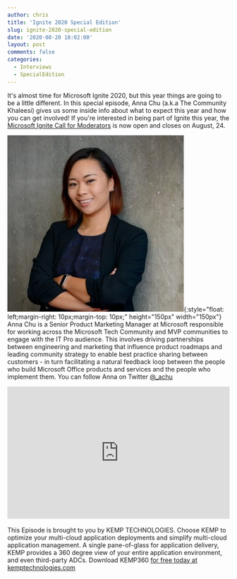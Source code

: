 ```yaml
---
author: chris
title: 'Ignite 2020 Special Edition'
slug: ignite-2020-special-edition
date: '2020-08-20 18:02:00'
layout: post
comments: false
categories:
  - Interviews
  - SpecialEdition
---
```


It's almost time for Microsoft Ignite 2020, but this year things are going to be a little different. In this special episode, Anna Chu (a.k.a The Community Khaleesi) gives us some inside info about what to expect this year and how you can get involved! If you're interested in being part of Ignite this year, the [Microsoft Ignite Call for Moderators](https://t.co/AQQQuTAOKl) is now open and closes on August, 24.

![Anna](/images/uploads/2018/10/anna_chu.jpg){:style="float: left;margin-right: 10px;margin-top: 10px;" height="150px" width="150px"} Anna Chu is a Senior Product Marketing Manager at Microsoft responsible for working across the Microsoft Tech Community and MVP communities to engage with the IT Pro audience. This involves driving partnerships between engineering and marketing that influence product roadmaps and leading community strategy to enable best practice sharing between customers - in turn facilitating a natural feedback loop between the people who build Microsoft Office products and services and the people who implement them. You can follow Anna on Twitter [@_achu](https://twitter.com/_achu)

<p><iframe width="100%" height="300" scrolling="no" frameborder="no" allow="autoplay" src="https://w.soundcloud.com/player/?url=https%3A//api.soundcloud.com/tracks/879324085&color=%23ff5500&auto_play=false&hide_related=false&show_comments=true&show_user=true&show_reposts=false&show_teaser=true&visual=true"></iframe></p>

This Episode is brought to you by KEMP TECHNOLOGIES. Choose KEMP to optimize your multi-cloud application deployments and simplify multi-cloud application management. A single pane-of-glass for application delivery, KEMP provides a 360 degree view of your entire application environment, and even third-party ADCs. Download KEMP360 [for free today at kemptechnologies.com](https://kempte.ch/2MYXjew)
